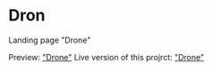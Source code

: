 # Dron
Landing page "Drone"

Preview: ["Drone"](raw.githack.com/Anna-Myzukina/landing/developer/index.html)
Live version of this projrct: ["Drone"](https://anna-myzukina.github.io/landing/)
